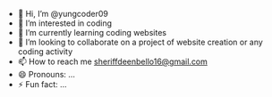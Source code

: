 - 👋 Hi, I’m @yungcoder09
- 👀 I’m interested in coding
- 🌱 I’m currently learning coding websites
- 💞️ I’m looking to collaborate on a project of website creation or any coding activity
- 📫 How to reach me sheriffdeenbello16@gmail.com
- 😄 Pronouns: ...
- ⚡ Fun fact: ...

<!---
yungcoder09/yungcoder09 is a ✨ special ✨ repository because its `README.md` (this file) appears on your GitHub profile.
You can click the Preview link to take a look at your changes.
--->
